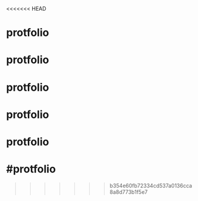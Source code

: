 <<<<<<< HEAD
# protfolio
# protfolio
# protfolio
# protfolio
# protfolio
#protfolio
=======

>>>>>>> b354e60fb72334cd537a0136cca8a8d773b1f5e7
